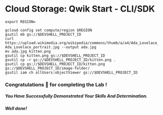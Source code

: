 # Cloud Storage: Qwik Start - CLI/SDK 
```
export REGION=
```
```
gcloud config set compute/region $REGION
gsutil mb gs://$DEVSHELL_PROJECT_ID
curl https://upload.wikimedia.org/wikipedia/commons/thumb/a/a4/Ada_Lovelace_portrait.jpg/800px-Ada_Lovelace_portrait.jpg --output ada.jpg
mv ada.jpg kitten.png
gsutil cp kitten.png gs://$DEVSHELL_PROJECT_ID
gsutil cp -r gs://$DEVSHELL_PROJECT_ID/kitten.png .
gsutil cp gs://$DEVSHELL_PROJECT_ID/kitten.png gs://$DEVSHELL_PROJECT_ID/image-folder/
gsutil iam ch allUsers:objectViewer gs://$DEVSHELL_PROJECT_ID
```

### Congratulations 🎉 for completing the Lab !

##### *You Have Successfully Demonstrated Your Skills And Determination.*

#### *Well done!*

